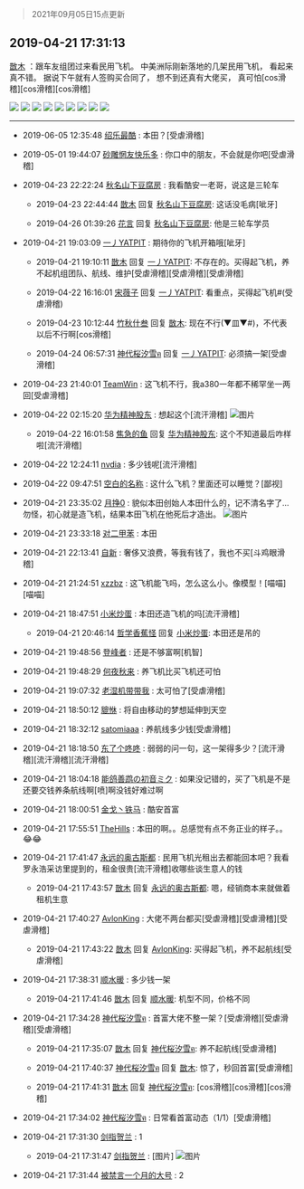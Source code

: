 > 2021年09月05日15点更新
<link rel="stylesheet" href="https://cdn.jsdelivr.net/gh/taotie6/sampleJSON@main/css/photo_show.css">


 ## 2019-04-21 17:31:13 

 [㪚木](https://www.coolapk.com/feed/11354834?shareKey=MmU1Y2NjYjEzYTUzNjEzMTc0OWI~) ：跟车友组团过来看民用飞机。
中美洲际刚新落地的几架民用飞机，
看起来真不错。
据说下午就有人签购买合同了，
想不到还真有大佬买，
真可怕[cos滑稽][cos滑稽][cos滑稽] 

<div class="album">
<img class="img-item" src="https://image.coolapk.com/feed/2019/0421/17/1081091_1555839039_2342@672x378.gif" />
<img class="img-item" src="https://image.coolapk.com/feed/2019/0421/17/1081091_1555839049_8855@672x378.gif" />
<img class="img-item" src="https://image.coolapk.com/feed/2019/0421/17/1081091_1555839056_5365@1920x1080.jpg" />
<img class="img-item" src="https://image.coolapk.com/feed/2019/0421/17/1081091_1555839058_878@1920x1080.jpg" />
<img class="img-item" src="https://image.coolapk.com/feed/2019/0421/17/1081091_1555839061_3944@1920x1080.jpg" />
<img class="img-item" src="https://image.coolapk.com/feed/2019/0421/17/1081091_1555839063_7243@1920x1080.jpg" />
<img class="img-item" src="https://image.coolapk.com/feed/2019/0421/17/1081091_1555839066_2487@1920x1080.jpg" />
<img class="img-item" src="https://image.coolapk.com/feed/2019/0421/17/1081091_1555839068_667@1920x1080.jpg" />
<img class="img-item" src="https://image.coolapk.com/feed/2019/0421/17/1081091_1555839071_1054@1080x1918.jpg" />
</div>

 ------- 

- 2019-06-05 12:35:48 [绍乐最酷](uid=1200990) : 本田？[受虐滑稽] 

- 2019-05-01 19:44:07 [砂雕惘友快乐多](uid=2362164) : 你口中的朋友，不会就是你吧[受虐滑稽] 

- 2019-04-23 22:22:24 [秋名山下豆腐房](uid=2134708) : 我看酷安一老哥，说这是三轮车 

    - 2019-04-23 22:44:44 [㪚木](uid=1081091) 回复 [秋名山下豆腐房](uid=2134708): 这话没毛病[呲牙] 

    - 2019-04-26 01:39:26 [花言](uid=469231) 回复 [秋名山下豆腐房](uid=2134708): 他是三轮车学员 

- 2019-04-21 19:03:09 [一丿YATPIT](uid=1172282) : 期待你的飞机开箱哦[呲牙] 

    - 2019-04-21 19:10:11 [㪚木](uid=1081091) 回复 [一丿YATPIT](uid=1172282): 不存在的。买得起飞机，养不起机组团队、航线、维护[受虐滑稽][受虐滑稽][受虐滑稽] 

    - 2019-04-22 16:16:01 [宋薇子](uid=1464785) 回复 [一丿YATPIT](uid=1172282): 看重点，买得起飞机#(受虐滑稽) 

    - 2019-04-23 10:12:44 [竹秋什叁](uid=2319428) 回复 [㪚木](uid=1081091): 现在不行(▼皿▼#)，不代表以后不行啊[cos滑稽] 

    - 2019-04-24 06:57:31 [神代桜汐雪ฅ](uid=1048023) 回复 [一丿YATPIT](uid=1172282): 必须搞一架[受虐滑稽] 

- 2019-04-23 21:40:01 [TeamWin](uid=1399072) : 这飞机不行，我a380一年都不稀罕坐一两回[受虐滑稽] 

- 2019-04-22 02:15:20 [华为精神股东](uid=1776191) : 想起这个[流汗滑稽] ![图片](https://image.coolapk.com/feed/2019/0422/02/1776191_1555870518_2923@1440x3120.jpg)

    - 2019-04-22 16:01:58 [焦急的鱼](uid=1066955) 回复 [华为精神股东](uid=1776191): 这个不知道最后咋样啦[流汗滑稽] 

- 2019-04-22 12:24:11 [nvdia](uid=1963728) : 多少钱呢[流汗滑稽] 

- 2019-04-22 09:47:51 [空白的名称](uid=633904) : 这什么飞机？里面还可以睡觉？[鄙视] 

- 2019-04-21 23:35:02 [月挣0](uid=2517331) : 貌似本田创始人本田什么的，记不清名字了...勿怪，初心就是造飞机，结果本田飞机在他死后才造出。 ![图片](https://image.coolapk.com/feed/2019/0421/23/2517331_1555860900_1672@34x34.png)

- 2019-04-21 23:33:18 [对二甲苯](uid=2184595) : 本田 

- 2019-04-21 22:13:41 [自新](uid=2031956) : 奢侈又浪费，等我有钱了，我也不买[斗鸡眼滑稽] 

- 2019-04-21 21:24:51 [xzzbz](uid=813882) : 这飞机能飞吗，怎么这么小。像模型！[喵喵][喵喵] 

- 2019-04-21 18:47:51 [小米炒蛋](uid=1173591) : 本田还造飞机的吗[流汗滑稽] 

    - 2019-04-21 20:46:14 [哲学香蕉怪](uid=2431164) 回复 [小米炒蛋](uid=1173591): 本田还是吊的 

- 2019-04-21 19:48:56 [登峰者](uid=2443666) : 还是不够富啊[机智] 

- 2019-04-21 19:48:29 [何夜秋来](uid=552467) : 养飞机比买飞机还可怕 

- 2019-04-21 19:07:32 [老湿机带带我](uid=827973) : 太可怕了[受虐滑稽] 

- 2019-04-21 18:50:12 [貔恘](uid=1812407) : 将自由移动的梦想延伸到天空 

- 2019-04-21 18:32:12 [satomiaaa](uid=2110686) : 养航线多少钱[受虐滑稽] 

- 2019-04-21 18:18:50 [东了个咚咚](uid=1194756) : 弱弱的问一句，这一架得多少？[流汗滑稽][流汗滑稽][流汗滑稽] 

- 2019-04-21 18:04:18 [能鸽善鹉の初音ミク](uid=1104426) : 如果没记错的，买了飞机是不是还要交钱养条航线啊[喷]啊没钱好难过啊 

- 2019-04-21 18:00:51 [金戈丶铁马](uid=1184396) : 酷安首富 

- 2019-04-21 17:55:51 [TheHills](uid=471628) : 本田的啊。。总感觉有点不务正业的样子。。😂😂 

- 2019-04-21 17:41:47 [永远的奥古斯都](uid=1551630) : 民用飞机光租出去都能回本吧？我看罗永浩采访里提到的，租金很贵[流汗滑稽]收哪些谈生意人的钱 

    - 2019-04-21 17:43:57 [㪚木](uid=1081091) 回复 [永远的奥古斯都](uid=1551630): 嗯，经销商本来就做着租机生意 

- 2019-04-21 17:40:27 [AvlonKing](uid=964891) : 大佬不两台都买[受虐滑稽][受虐滑稽][受虐滑稽] 

    - 2019-04-21 17:43:22 [㪚木](uid=1081091) 回复 [AvlonKing](uid=964891): 买得起飞机，养不起航线[受虐滑稽] 

- 2019-04-21 17:38:31 [顺水暖](uid=2030768) : 多少钱一架 

    - 2019-04-21 17:41:46 [㪚木](uid=1081091) 回复 [顺水暖](uid=2030768): 机型不同，价格不同 

- 2019-04-21 17:34:28 [神代桜汐雪ฅ](uid=1048023) : 首富大佬不整一架？[受虐滑稽][受虐滑稽][受虐滑稽] 

    - 2019-04-21 17:35:07 [㪚木](uid=1081091) 回复 [神代桜汐雪ฅ](uid=1048023): 养不起航线[受虐滑稽] 

    - 2019-04-21 17:40:37 [神代桜汐雪ฅ](uid=1048023) 回复 [㪚木](uid=1081091): 惊了，秒回首富[受虐滑稽] 

    - 2019-04-21 17:41:31 [㪚木](uid=1081091) 回复 [神代桜汐雪ฅ](uid=1048023): [cos滑稽][cos滑稽][cos滑稽] 

- 2019-04-21 17:34:02 [神代桜汐雪ฅ](uid=1048023) : 日常看首富动态（1/1）[受虐滑稽] 

- 2019-04-21 17:31:30 [剑指贺兰](uid=1109203) : 1 

    - 2019-04-21 17:31:47 [剑指贺兰](uid=1109203) : [图片] ![图片](https://image.coolapk.com/feed/2019/0421/17/1109203_1555839105_2121@241x241.jpg)

- 2019-04-21 17:31:44 [被禁言一个月的大号](uid=2224735) : 2 

